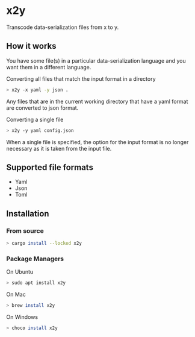 # x2y

Transcode data-serialization files from x to y.

## How it works

You have some file(s) in a particular data-serialization language and you want 
them in a different language. 


Converting all files that match the input format in a directory

```bash
> x2y -x yaml -y json .
```
Any files that are in the current working directory that have a yaml format are 
converted to json format.

Converting a single file

```bash
> x2y -y yaml config.json
```
When a single file is specified, the option for the input format is no longer 
necessary as it is taken from the input file.


## Supported file formats 

* Yaml 
* Json
* Toml 


## Installation

### From source

```bash
> cargo install --locked x2y
```

### Package Managers

On Ubuntu

```bash
> sudo apt install x2y
```

On Mac

```bash
> brew install x2y
```

On Windows 

```bash
> choco install x2y
```






